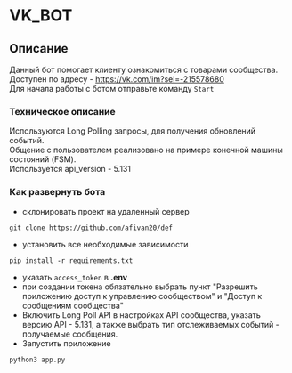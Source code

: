# VK_BOT

## Описание
Данный бот помогает клиенту ознакомиться с товарами сообщества.<br>
Доступен по адресу - https://vk.com/im?sel=-215578680<br>
Для начала работы с ботом отправьте команду `Start`

### Техническое описание 
Используются Long Polling запросы, для получения обновлений событий. <br>
Общение с пользователем реализовано на примере конечной машины состояний (FSM).<br>
Используется api_version - 5.131 

### Как развернуть бота

- склонировать проект на удаленный сервер
```
git clone https://github.com/afivan20/def
```
- установить все необходимые зависимости
```
pip install -r requirements.txt
```
- указать `access_token` в <b>.env</b>
- при создании токена обязательно выбрать пункт "Разрешить приложению доступ к управлению сообществом" и "Доступ к сообщениям сообщества"
- Включить Long Poll API в настройках API сообщества, указать версию API - 5.131, а также выбрать тип отслеживаемых событий - получаемые сообщения.
- Запустить приложение 
```
python3 app.py
```
